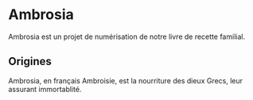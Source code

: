 # Ambrosia
Ambrosia est un projet de numérisation de notre livre de recette familial.

## Origines
Ambrosia, en français Ambroisie, est la nourriture des dieux Grecs, leur assurant immortablité.

